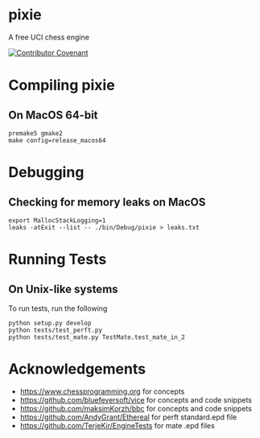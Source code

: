 # pixie
A free UCI chess engine

[![Contributor Covenant](https://img.shields.io/badge/Contributor%20Covenant-2.1-4baaaa.svg)](CODE_OF_CONDUCT.md)

# Compiling pixie
## On MacOS 64-bit

```
premake5 gmake2
make config=release_macos64
```

# Debugging
## Checking for memory leaks on MacOS
```
export MallocStackLogging=1
leaks -atExit --list -- ./bin/Debug/pixie > leaks.txt
```

# Running Tests
## On Unix-like systems

To run tests, run the following

```
python setup.py develop
python tests/test_perft.py
python tests/test_mate.py TestMate.test_mate_in_2
```

# Acknowledgements
- https://www.chessprogramming.org for concepts
- https://github.com/bluefeversoft/vice for concepts and code snippets
- https://github.com/maksimKorzh/bbc for concepts and code snippets
- https://github.com/AndyGrant/Ethereal for perft standard.epd file
- https://github.com/TerjeKir/EngineTests for mate .epd files
